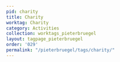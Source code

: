 ```yaml
---
pid: charity
title: Charity
worktag: Charity
category: Activities
collection: worktags_pieterbruegel
layout: tagpage_pieterbruegel
order: '029'
permalink: "/pieterbruegel/tags/charity/"
---
```

